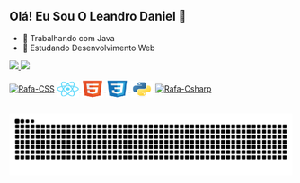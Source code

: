 ## Olá! Eu Sou O Leandro Daniel 👋

- 🔭 Trabalhando com Java
- 🌱 Estudando Desenvolvimento Web
  
<div>
	<a href="https://github.com/LD-Daniel">
	<img height="150em" src="https://github-readme-stats.vercel.app/api?username=LD-Daniel&theme=shadow_green&show_icons=true"/>
	<a href="https://github.com/LD-Daniel">
	<img height="150em" src="https://github-readme-stats.vercel.app/api/top-langs/?username=LD-Daniel&layout=compact&langs_counts=8&theme=shadow_green"/>
</div>

<div style="display: inline_block"><br>
  <img align="center" alt="Rafa-CSS" height="30" width="40" src="https://cdn.jsdelivr.net/gh/devicons/devicon@latest/icons/java/java-original.svg" />
  <img align="center" alt="Rafa-React" height="30" width="40" src="https://raw.githubusercontent.com/devicons/devicon/master/icons/react/react-original.svg">
  <img align="center" alt="Rafa-HTML" height="30" width="40" src="https://raw.githubusercontent.com/devicons/devicon/master/icons/html5/html5-original.svg">
  <img align="center" alt="Rafa-CSS" height="30" width="40" src="https://raw.githubusercontent.com/devicons/devicon/master/icons/css3/css3-original.svg">
  <img align="center" alt="Rafa-Python" height="30" width="40" src="https://raw.githubusercontent.com/devicons/devicon/master/icons/python/python-original.svg">
  <img align="center" alt="Rafa-Csharp" height="30" width="40" src="https://cdn.jsdelivr.net/gh/devicons/devicon@latest/icons/cplusplus/cplusplus-original.svg">

</div>

##

<picture align="center">
  <source media="(prefers-color-scheme: dark)" srcset="https://raw.githubusercontent.com/LD-Daniel/LD-Daniel/output/github-contribution-grid-snake-dark.svg">
  <source media="(prefers-color-scheme: light)" srcset="https://raw.githubusercontent.com/LD-Daniel/LD-Daniel/output/github-contribution-grid-snake-dark.svg">
  <img align="center" alt="github contribution grid snake animation" src="https://raw.githubusercontent.com/LD-Daniel/LD-Daniel/output/github-contribution-grid-snake.svg">
</picture>      
          
